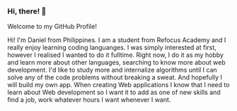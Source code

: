 ###  Hi, there! 👋
Welcome to my GitHub Profile!

Hi! I'm Daniel from Philippines. I am a student from Refocus Academy and I really enjoy learning coding languanges. I was simply interested at first, however I realised I wanted to do it fulltime. 
Right now, I do it as my hobby and learn more about other languages, searching to know more about web development.
I'd like to study more and internalize algorithms until I can solve any of the code problems without breaking a sweat. And hopefully I will build my own app.
When creating Web applications I know that I need to learn about Web development so  I want it to add as one of new skills and find a job, work whatever hours I want whenever I want.  
